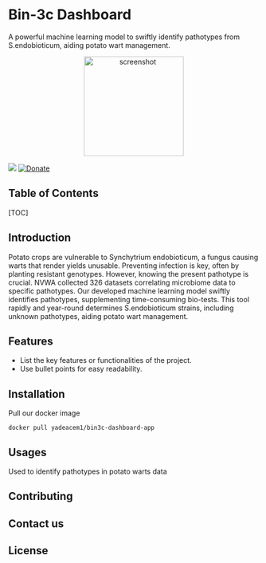 # Bin-3c Dashboard
A powerful machine learning model to swiftly identify pathotypes from S.endobioticum, aiding potato wart management.
<div style="text-align: center;">
<img src="https://thumbs.dreamstime.com/b/cartoon-potato-waving-illustration-smiling-47366824.jpg" alt="screenshot" width="200">
</div>

<a href="https://git.biocentre.nl/2324_Bio-Informatica_Jaar_3/BIN-3c"><img src="https://img.shields.io/badge/Gitea-click-blue"></a>
<a href="https://www.paypal.me"><img src="https://img.shields.io/badge/$-donate-ff69b4.svg?maxAge=2592000&amp;style=flat" alt="Donate">
</a>

## Table of Contents
[TOC]

## Introduction

Potato crops are vulnerable to Synchytrium endobioticum, a fungus causing warts that render yields unusable. Preventing infection is key, often by planting resistant genotypes. However, knowing the present pathotype is crucial. NVWA collected 326 datasets correlating microbiome data to specific pathotypes.
Our developed machine learning model swiftly identifies pathotypes, supplementing time-consuming bio-tests. This tool rapidly and year-round determines S.endobioticum strains, including unknown pathotypes, aiding potato wart management.

## Features

- List the key features or functionalities of the project.
- Use bullet points for easy readability.

## Installation

Pull our docker image

`docker pull yadeacem1/bin3c-dashboard-app`

## Usages
Used to identify pathotypes in potato warts data
## Contributing

## Contact us


## License

